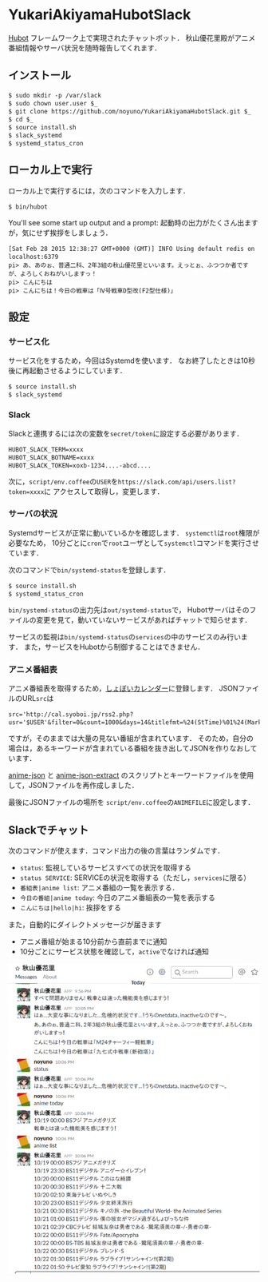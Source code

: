 # YukariAkiyamaHubotSlack

[Hubot][hubot] フレームワーク上で実現されたチャットボット．
秋山優花里殿がアニメ番組情報やサーバ状況を随時報告してくれます．

[hubot]: http://hubot.github.com

## インストール

    $ sudo mkdir -p /var/slack
	$ sudo chown user.user $_
    $ git clone https://github.com/noyuno/YukariAkiyamaHubotSlack.git $_
	$ cd $_
	$ source install.sh
	$ slack_systemd
	$ systemd_status_cron

## ローカル上で実行

ローカル上で実行するには，次のコマンドを入力します．

    $ bin/hubot

You'll see some start up output and a prompt:
起動時の出力がたくさん出ますが，気にせず挨拶をしましょう．

    [Sat Feb 28 2015 12:38:27 GMT+0000 (GMT)] INFO Using default redis on localhost:6379
    pi> あ、あのぉ、普通二科、2年3組の秋山優花里といいます。えっとぉ、ふつつか者ですが、よろしくおねがいしますっ！
    pi> こんにちは
    pi> こんにちは！今日の戦車は「Ⅳ号戦車D型改(F2型仕様)」

## 設定

### サービス化

サービス化をするため，今回はSystemdを使います．
なお終了したときは10秒後に再起動させるようにしています．

	$ source install.sh
	$ slack_systemd

### Slack

Slackと連携するには次の変数を`secret/token`に設定する必要があります．

    HUBOT_SLACK_TERM=xxxx
    HUBOT_SLACK_BOTNAME=xxxx
    HUBOT_SLACK_TOKEN=xoxb-1234....-abcd....

次に，`script/env.coffee`の`USER`を`https://slack.com/api/users.list?token=xxxx`に
アクセスして取得し，変更します．

### サーバの状況

Systemdサービスが正常に動いているかを確認します．
`systemctl`は`root`権限が必要なため，
10分ごとに`cron`で`root`ユーザとして`systemctl`コマンドを実行させています．

次のコマンドで`bin/systemd-status`を登録します．

	$ source install.sh
	$ systemd_status_cron

`bin/systemd-status`の出力先は`out/systemd-status`で，
Hubotサーバはそのファイルの変更を見て，動いていないサービスがあればチャットで知らせます．

サービスの監視は`bin/systemd-status`の`services`の中のサービスのみ行います．
また，サービスをHubotから制御することはできません．

### アニメ番組表

アニメ番組表を取得するため，[しょぼいカレンダー](cal.syoboi.jp)に登録します．
JSONファイルのURL`src`は

    src='http://cal.syoboi.jp/rss2.php?usr='$USER'&filter=0&count=1000&days=14&titlefmt=%24(StTime)%01%24(Mark)%24(MarkW)%01%24(ShortTitle)%01%24(SubTitleB)%01%24(ChName)&alt=json'

ですが，そのままでは大量の見ない番組が含まれています．
そのため，自分の場合は，あるキーワードが含まれている番組を抜き出してJSONを作りなおしています．

[anime-json](https://github.com/noyuno/pisite/blob/master/bin/anime-json)
と
[anime-json-extract](https://github.com/noyuno/pisite/blob/master/bin/anime-json-extract)
のスクリプトとキーワードファイルを使用して，JSONファイルを再作成しました．

最後にJSONファイルの場所を `script/env.coffee`の`ANIMEFILE`に設定します．

## Slackでチャット

次のコマンドが使えます．コマンド出力の後の言葉はランダムです．

- `status`: 監視しているサービスすべての状況を取得する
- `status SERVICE`: SERVICEの状況を取得する（ただし，`services`に限る）
- `番組表|anime list`: アニメ番組の一覧を表示する．
- `今日の番組|anime today`: 今日のアニメ番組表の一覧を表示する
- `こんにちは|hello|hi`: 挨拶をする

また，自動的にダイレクトメッセージが届きます

- アニメ番組が始まる10分前から直前までに通知
- 10分ごとにサービス状態を確認して，`active`でなければ通知

![slack](https://raw.githubusercontent.com/noyuno/YukariAkiyamaHubotSlack/master/slack.png)

